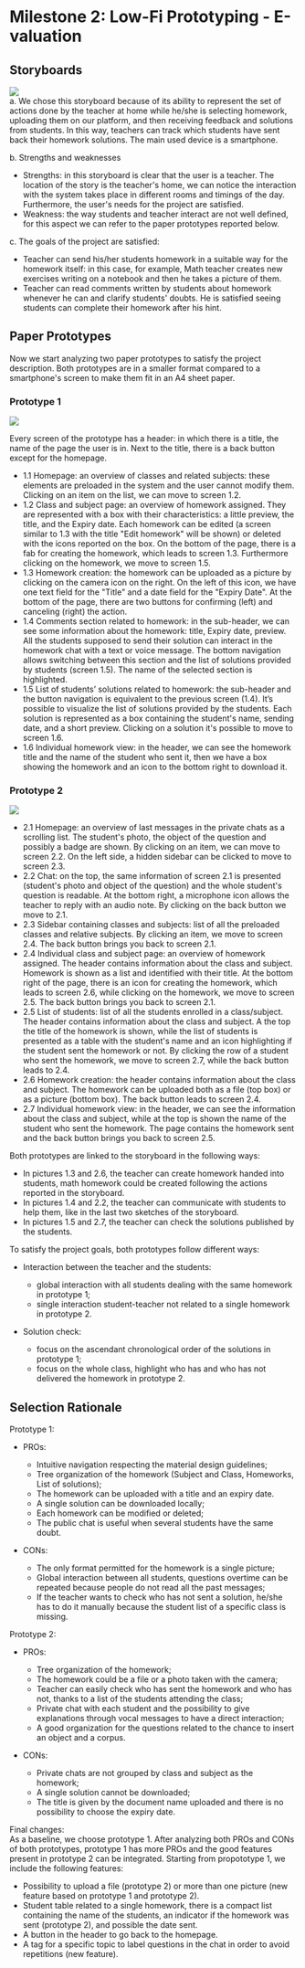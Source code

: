 # Milestone 2: Low-Fi Prototyping - E-valuation

## Storyboards
<img src="https://github.com/polito-hci-2020/e-valuation/blob/main/M2/storyboard.jpg"> \
a. We chose this storyboard because of its ability to represent the set of actions done by the teacher at home while he/she is selecting homework, uploading them on our platform, and then receiving feedback and solutions from students. In this way, teachers can track which students have sent back their homework solutions. The main used device is a smartphone. 

b. Strengths and weaknesses
* Strengths: in this storyboard is clear that the user is a teacher. The location of the story is the teacher's home, we can notice the interaction with the system takes place in different rooms and timings of the day. Furthermore, the user's needs for the project are satisfied.
* Weakness: the way students and teacher interact are not well defined, for this aspect we can refer to the paper prototypes reported below. 

c. The goals of the project are satisfied: 
* Teacher can send his/her students homework in a suitable way for the homework itself: in this case, for example, Math teacher creates new exercises writing on a notebook and then he takes a picture of them. 
* Teacher can read comments written by students about homework whenever he can and clarify students' doubts. He is satisfied seeing students can complete their homework after his hint. 

## Paper Prototypes
Now we start analyzing two paper prototypes to satisfy the project description. Both prototypes are in a smaller format compared to a smartphone's screen to make them fit in an A4 sheet paper.

### Prototype 1
<img src="https://github.com/polito-hci-2020/e-valuation/blob/main/M2/prototype_1.jpg">

Every screen of the prototype has a header: in which there is a title, the name of the page the user is in. Next to the title, there is a back button except for the homepage.
* 1.1 Homepage: an overview of classes and related subjects: these elements are preloaded in the system and the user cannot modify them. Clicking on an item on the list, we can move to screen 1.2. 
* 1.2 Class and subject page: an overview of homework assigned. They are represented with a box with their characteristics: a little preview, the title, and the Expiry date. Each homework can be edited (a screen similar to 1.3 with the title "Edit homework" will be shown) or deleted with the icons reported on the box. On the bottom of the page, there is a fab for creating the homework, which leads to screen 1.3. Furthermore clicking on the homework, we move to screen 1.5.
* 1.3 Homework creation: the homework can be uploaded as a picture by clicking on the camera icon on the right. On the left of this icon, we have one text field for the "Title" and a date field for the "Expiry Date". At the bottom of the page, there are two buttons for confirming (left) and canceling (right) the action.
* 1.4 Comments section related to homework: in the sub-header, we can see some information about the homework: title, Expiry date, preview. All the students supposed to send their solution can interact in the homework chat with a text or voice message. The bottom navigation allows switching between this section and the list of solutions provided by students (screen 1.5). The name of the selected section is highlighted.
* 1.5 List of students’ solutions related to homework: the sub-header and the button navigation is equivalent to the previous screen (1.4). It’s possible to visualize the list of solutions provided by the students. Each solution is represented as a box containing the student's name, sending date, and a short preview. Clicking on a solution it's possible to move to screen 1.6.
* 1.6 Individual homework view: in the header, we can see the homework title and the name of the student who sent it, then we have a box showing the homework and an icon to the bottom right to download it.


### Prototype 2
<img src="https://github.com/polito-hci-2020/e-valuation/blob/main/M2/prototype_2.jpg">

 * 2.1 Homepage: an overview of last messages in the private chats as a scrolling list. The student's photo, the object of the question and possibly a badge are shown. By clicking on an item, we can move to screen 2.2. On the left side, a hidden sidebar can be clicked to move to screen 2.3. 
 * 2.2 Chat: on the top, the same information of screen 2.1 is presented (student's photo and object of the question) and the whole student's question is readable. At the bottom right, a microphone icon allows the teacher to reply with an audio note. By clicking on the back button we move to 2.1.
 * 2.3 Sidebar containing classes and subjects: list of all the preloaded classes and relative subjects. By clicking an item, we move to screen 2.4. The back button brings you back to screen 2.1.
 * 2.4 Individual class and subject page: an overview of homework assigned. The header contains information about the class and subject. Homework is shown as a list and identified with their title. At the bottom right of the page, there is an icon for creating the homework, which leads to screen 2.6, while clicking on the homework, we move to screen 2.5. The back button brings you back to screen 2.1.
 * 2.5 List of students: list of all the students enrolled in a class/subject. The header contains information about the class and subject. A the top the title of the homework is shown, while the list of students is presented as a table with the student's name and an icon highlighting if the student sent the homework or not. By clicking the row of a student who sent the homework, we move to screen 2.7, while the back button leads to 2.4.
 * 2.6 Homework creation: the header contains information about the class and subject. The homework can be uploaded both as a file (top box) or as a picture (bottom box). The back button leads to screen 2.4. 
 * 2.7 Individual homework view: in the header, we can see the information about the class and subject, while at the top is shown the name of the student who sent the homework. The page contains the homework sent and the back button brings you back to screen 2.5.

Both prototypes are linked to the storyboard in the following ways: 
 * In pictures 1.3 and 2.6, the teacher can create homework handed into students, math homework could be created following the actions reported in the storyboard.
 * In pictures 1.4 and 2.2, the teacher can communicate with students to help them, like in the last two sketches of the storyboard.
 * In pictures 1.5 and 2.7, the teacher can check the solutions published by the students.
 
To satisfy the project goals, both prototypes follow different ways: 
* Interaction between the teacher and the students:
  * global interaction with all students dealing with the same homework in prototype 1;
  * single interaction student-teacher not related to a single homework in prototype 2.
 
* Solution check:
  * focus on the ascendant chronological order of the solutions in prototype 1;
  * focus on the whole class, highlight who has and who has not delivered the homework in prototype 2.
 

## Selection Rationale
Prototype 1:
* PROs:
    * Intuitive navigation respecting the material design guidelines;
    * Tree organization of the homework (Subject and Class, Homeworks, List of solutions);
    * The homework can be uploaded with a title and an expiry date.
    * A single solution can be downloaded locally;
    * Each homework can be modified or deleted;
    * The public chat is useful when several students have the same doubt.


* CONs:
    * The only format permitted for the homework is a single picture;
    * Global interaction between all students, questions overtime can be repeated because people do not read all the past messages;
    * If the teacher wants to check who has not sent a solution, he/she has to do it manually because the student list of a specific class is missing.

Prototype 2:
* PROs:
    * Tree organization of the homework;
    * The homework could be a file or a photo taken with the camera;
    * Teacher can easily check who has sent the homework and who has not, thanks to a list of the students attending the class;
    * Private chat with each student and the possibility to give explanations through vocal messages to have a direct interaction;
    * A good organization for the questions related to the chance to insert an object and a corpus.  

* CONs:
    * Private chats are not grouped by class and subject as the homework;
    * A single solution cannot be downloaded;
    * The title is given by the document name uploaded and there is no possibility to choose the expiry date.

Final changes: \
As a baseline, we choose prototype 1. After analyzing both PROs and CONs of both prototypes, prototype 1 has more PROs and the good features present in prototype 2 can be integrated. Starting from propototype 1, we include the following features:
* Possibility to upload a file (prototype 2) or more than one picture (new feature based on prototype 1 and prototype 2).
* Student table related to a single homework, there is a compact list containing the name of the students, an indicator if the homework was sent (prototype 2), and possible the date sent. 
* A button in the header to go back to the homepage.
* A tag for a specific topic to label questions in the chat in order to avoid repetitions (new feature).  
